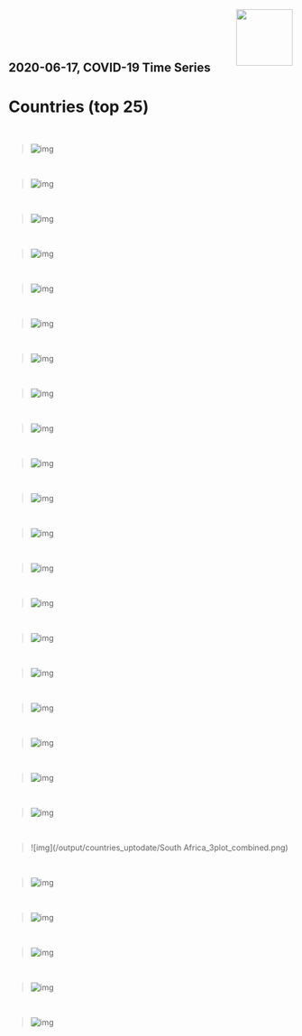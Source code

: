 <img align="right"  height="100" src="/doc/utsw-master-logo-cmyk+BI.png">

 <p>&nbsp;</p> 

 <p>&nbsp;</p> 

## 2020-06-17, COVID-19 Time Series
# Countries (top 25)


 <p>&nbsp;</p> 

>![img](/output/countries_uptodate/US_3plot_combined.png)

 <p>&nbsp;</p> 

>![img](/output/countries_uptodate/Brazil_3plot_combined.png)

 <p>&nbsp;</p> 

>![img](/output/countries_uptodate/Russia_3plot_combined.png)

 <p>&nbsp;</p> 

>![img](/output/countries_uptodate/India_3plot_combined.png)

 <p>&nbsp;</p> 

>![img](/output/countries_uptodate/United-Kingdom_3plot_combined.png)

 <p>&nbsp;</p> 

>![img](/output/countries_uptodate/Spain_3plot_combined.png)

 <p>&nbsp;</p> 

>![img](/output/countries_uptodate/Peru_3plot_combined.png)

 <p>&nbsp;</p> 

>![img](/output/countries_uptodate/Italy_3plot_combined.png)

 <p>&nbsp;</p> 

>![img](/output/countries_uptodate/Chile_3plot_combined.png)

 <p>&nbsp;</p> 

>![img](/output/countries_uptodate/Iran_3plot_combined.png)

 <p>&nbsp;</p> 

>![img](/output/countries_uptodate/France_3plot_combined.png)

 <p>&nbsp;</p> 

>![img](/output/countries_uptodate/Germany_3plot_combined.png)

 <p>&nbsp;</p> 

>![img](/output/countries_uptodate/Turkey_3plot_combined.png)

 <p>&nbsp;</p> 

>![img](/output/countries_uptodate/Pakistan_3plot_combined.png)

 <p>&nbsp;</p> 

>![img](/output/countries_uptodate/Mexico_3plot_combined.png)

 <p>&nbsp;</p> 

>![img](/output/countries_uptodate/Saudi-Arabia_3plot_combined.png)

 <p>&nbsp;</p> 

>![img](/output/countries_uptodate/Canada_3plot_combined.png)

 <p>&nbsp;</p> 

>![img](/output/countries_uptodate/Bangladesh_3plot_combined.png)

 <p>&nbsp;</p> 

>![img](/output/countries_uptodate/China_3plot_combined.png)

 <p>&nbsp;</p> 

>![img](/output/countries_uptodate/Qatar_3plot_combined.png)

 <p>&nbsp;</p> 

>![img](/output/countries_uptodate/South Africa_3plot_combined.png)

 <p>&nbsp;</p> 

>![img](/output/countries_uptodate/Belgium_3plot_combined.png)

 <p>&nbsp;</p> 

>![img](/output/countries_uptodate/Belarus_3plot_combined.png)

 <p>&nbsp;</p> 

>![img](/output/countries_uptodate/Colombia_3plot_combined.png)

 <p>&nbsp;</p> 

>![img](/output/countries_uptodate/Sweden_3plot_combined.png)

 <p>&nbsp;</p> 

>![img](/output/countries_uptodate/Korea,-South_3plot_combined.png)

 <p>&nbsp;</p> 

